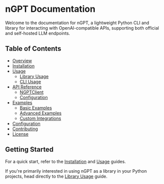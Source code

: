 # nGPT Documentation

Welcome to the documentation for nGPT, a lightweight Python CLI and library for interacting with OpenAI-compatible APIs, supporting both official and self-hosted LLM endpoints.

## Table of Contents

- [Overview](overview.md)
- [Installation](installation.md)
- [Usage](usage/README.md)
  - [Library Usage](usage/library_usage.md)
  - [CLI Usage](usage/cli_usage.md)
- [API Reference](api/README.md)
  - [NGPTClient](api/client.md)
  - [Configuration](api/config.md)
- [Examples](examples/README.md)
  - [Basic Examples](examples/basic.md)
  - [Advanced Examples](examples/advanced.md)
  - [Custom Integrations](examples/integrations.md)
- [Configuration](configuration.md)
- [Contributing](CONTRIBUTING.md)
- [License](LICENSE.md)

## Getting Started

For a quick start, refer to the [Installation](installation.md) and [Usage](usage/README.md) guides.

If you're primarily interested in using nGPT as a library in your Python projects, head directly to the [Library Usage](usage/library_usage.md) guide. 